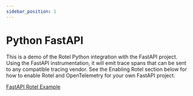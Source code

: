 ```yaml
---
sidebar_position: 1
---
```


# Python FastAPI

This is a demo of the Rotel Python integration with the FastAPI project. Using the FastAPI instrumentation, it will emit trace spans that can be sent to any compatible tracing vendor. See the Enabling Rotel section below for how to enable Rotel and OpenTelemetry for your own FastAPI project.

[FastAPI Rotel Example](https://github.com/streamfold/fastapi-backend-example)
